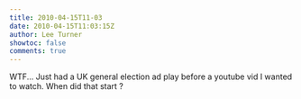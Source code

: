 ```yaml
---
title: 2010-04-15T11-03
date: 2010-04-15T11:03:15Z
author: Lee Turner
showtoc: false
comments: true
---
```


WTF... Just had a UK general election ad play before a youtube vid I wanted to watch.  When did that start ?

